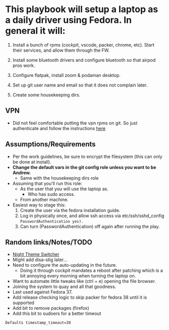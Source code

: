 # This playbook will setup a laptop as a daily driver using Fedora. In general it will:

1. Install a bunch of rpms (cockpit, vscode, packer, chrome, etc). Start their services, and allow them through the FW.

1. Install some bluetooth drivers and configure bluetooth so that airpod pros work.

1. Configure flatpak, install zoom & podaman desktop.

1. Set up git user name and email so that it does not complain later.

1. Create some housekeeping dirs.

## VPN

- Did not feel comfortable putting the vpn rpms on git. So just authenticate and follow the instructions [here](https://redhat.service-now.com/help?id=kb_article_view&sysparm_article=KB0005424)

## Assumptions/Requirements

- Per the work guidelines, be sure to encrypt the filesystem (this can only be done at install).
- **Change the default vars in the git config role unless you want to be Andrew.**
  - Same with the housekeeping dirs role
- Assuming that you'll run this role:
  - As the user that you will use the laptop as.
    - Who has sudo access.
  - From another machine.
- Easiest way to stage this:
  1. Create the user via the fedora installation guide.
  1. Log in physically once, and allow ssh access via etc/ssh/sshd_config `PasswordAuthentication yes).`
  1. Can turn (PasswordAuthentication) off again after running the play.

## Random links/Notes/TODO

- [Night Theme Switcher](https://extensions.gnome.org/extension/2236/night-theme-switcher/)
- Might add disa-stig later...
- Need to configure the auto-updating in the future.
  - Doing it through cockpit mandates a reboot after patching which is a bit annoying every morning when turning the laptop on.
- Want to automate little tweaks like (ctrl + e) opening the file browser.
- Joining the system to quay and all that goodness.
- Last used against Fedora 37.
- Add release checking logic to skip packer for fedora 38 until it is supported
- Add bit to remove packages (firefox)
- Add this bit to sudoers for a better timeout

```
Defaults timestamp_timeout=30
```
